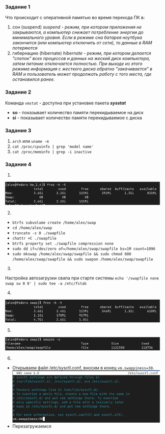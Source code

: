 ### Задание 1
Что происходит с оперативной памятью во время перехода ПК в:

1. сон (suspend)
_suspend - режим, при котором приложения не закрываются, а компьютер снижает потребление энергии до минимального уровня. Если в режиме сна батарея ноутбука закончится (или компьютер отключить от сети), то данные в RAM потеряются_
2. гибернацию (hibernate)
_hibernate - режим, при котором делается "слепок" всех процессов и данных на жеский диск компьютера, затем питание отключается полностью. При выходе из этого режима информация с жесткого диска обратно "закачивается" в RAM и пользователь может продолжать работу с того места, где остановился ранее._

### Задание 2
Команда `vmstat` - доступна при установке пакета **_sysstat_**
- **so** - показывает количество памяти перекидываемое на диск
- **si** - показывает количество памяти перекидываемое с диска

### Задание 3
1. `arch` или `uname -m`
2. `cat /proc/cpuinfo | grep 'model name'`
3. `cat /proc/meminfo | grep -i inactive`

### Задание 4

1. 
![Вывод команды `free -h -t`](pics/2_4_4_1.png)

2. 
- `btrfs subvolume create /home/alex/swap`
- `cd /home/alex/swap`
- `truncate -s 0 ./swapfile`
- `chattr +C ./swapfile`
- `btrfs property set ./swapfile compression none`
- `sudo dd if=/dev/zero of=/home/alex/swap/swapfile bs=1M count=1096`
- `sudo mkswap /home/alex/swap/swapfile && sudo chmod 600 /home/alex/swap/swapfile && sudo swapon /home/alex/swap/swapfile`

3. 
Настройка автозагрузки свапа при старте системы	`echo '/swapfile none swap sw 0 0' | sudo tee -a /etc/fstab`

4. 
![Вывод команды `free -h -t`](pics/2_4_4_4.png)

5. 
![Вывод команды `swapon -s`](pics/2_4_4_5.png)

6. 
- Открываем файл /etc/sysctl.conf, вносим в конец `vm.swappiness=30`. 
![Файл /etc/sysctl.conf](pics/2_4_4_6.png)
- Перезагружаемся
